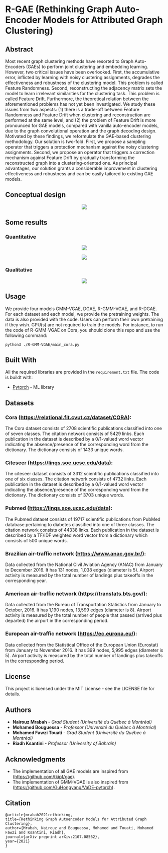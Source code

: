 # R-GAE (Rethinking Graph Auto-Encoder Models for Attributed Graph Clustering)

## Abstract

Most recent graph clustering methods have resorted to Graph Auto-Encoders (GAEs) to perform joint clustering and embedding learning. However, two critical issues have been overlooked. First, the accumulative error, inflicted by learning with noisy clustering assignments, degrades the effectiveness and robustness of the clustering model. This problem is called Feature Randomness. Second, reconstructing the adjacency matrix sets the model to learn irrelevant similarities for the clustering task. This problem is called Feature Drift. Furthermore, the theoretical relation between the aforementioned problems has not yet been investigated. We study these issues from two aspects: (1) there is a trade-off between Feature Randomness and Feature Drift when clustering and reconstruction are performed at the same level, and (2) the problem of Feature Drift is more pronounced for GAE models, compared with vanilla auto-encoder models, due to the graph convolutional operation and the graph decoding design. Motivated by these findings, we reformulate the GAE-based clustering methodology. Our solution is two-fold. First, we propose a sampling operator that triggers a protection mechanism against the noisy clustering assignments. Second, we propose an operator that triggers a correction mechanism against Feature Drift by gradually transforming the reconstructed graph into a clustering-oriented one. As principal advantages, our solution grants a considerable improvement in clustering effectiveness and robustness and can be easily tailored to existing GAE models.

## Conceptual design

<p align="center">
<img align="center" src="https://github.com/nairouz/R-GAE/blob/master/image_2.png">
</p>

## Some results

### Quantitative 
<p align="center">
<img align="center" src="https://github.com/nairouz/R-GAE/blob/master/image_3.png" >
</p>
<p align="center">
<img align="center" src="https://github.com/nairouz/R-GAE/blob/master/image_4.png" >
</p>

### Qualitative 
<p align="center">
<img align="center" src="https://github.com/nairouz/R-GAE/blob/master/image_1.png">
</p>

## Usage

We provide four models GMM-VGAE, DGAE, R-GMM-VGAE, and R-DGAE. For each dataset and each model, we provide the pretraining weights. The data is also provided with the code.   Users can perform their own pretraining if they wish. GPU(s) are not required to train the models. For instance, to run the code of R-GMM-VGAE on Cora, you should clone this repo and use the following command: 
```
python3 ./R-GMM-VGAE/main_cora.py
```

## Built With

All the required libraries are provided in the ```requirement.txt``` file. The code is buildt with:

* [Pytorch](https://pytorch.org/) - ML library

## Datasets

### Cora (https://relational.fit.cvut.cz/dataset/CORA): 
The Cora dataset consists of 2708 scientific publications classified into one of seven classes. The citation network consists of 5429 links. Each publication in the dataset is described by a 0/1-valued word vector indicating the absence/presence of the corresponding word from the dictionary. The dictionary consists of 1433 unique words.


### Citeseer (https://linqs.soe.ucsc.edu/data): 
The citeseer dataset consists of 3312 scientific publications classified into one of six classes. The citation network consists of 4732 links. Each publication in the dataset is described by a 0/1-valued word vector indicating the absence/presence of the corresponding word from the dictionary. The dictionary consists of 3703 unique words.


### Pubmed (https://linqs.soe.ucsc.edu/data): 
The Pubmed dataset consists of 19717 scientific publications from PubMed database pertaining to diabetes classified into one of three classes. The citation network consists of 44338 links. Each publication in the dataset is described by a TF/IDF weighted word vector from a dictionary which consists of 500 unique words.


### Brazilian air-traffic network (https://www.anac.gov.br/): 
Data collected from the National Civil Aviation Agency (ANAC) from January to December 2016. It has 131 nodes, 1,038 edges (diameter is 5). Airport activity is measured by the total number of landings plus takeoffs in the corresponding year.


### American air-traffic network (https://transtats.bts.gov/): 
Data collected from the Bureau of Transportation Statistics from January to October, 2016. It has 1,190 nodes, 13,599 edges (diameter is 8). Airport activity is measured by the total number of people that passed (arrived plus departed) the airport in the corresponding period.


### European air-traffic network (https://ec.europa.eu/): 
Data collected from the Statistical Office of the European Union (Eurostat) from January to November 2016. It has 399 nodes, 5,995 edges (diameter is 5). Airport activity is measured by the total number of landings plus takeoffs in the corresponding period.


## License

This project is licensed under the MIT License - see the LICENSE file for details.

## Authors

* **Nairouz Mrabah** - *Grad Student (Université du Québec à Montréal)* 
* **Mohamed Bouguessa** - *Professor (Université du Québec à Montréal)*
* **Mohamed Fawzi Touati** - *Grad Student (Université du Québec à Montréal)* 
* **Riadh Ksantini** - *Professor (University of Bahrain)*

## Acknowledgments

* The implementation of all GAE models are inspired from (https://github.com/tkipf/gae).
* The implementation of GMM-VGAE is also inspired from (https://github.com/GuHongyang/VaDE-pytorch).
 
## Citation
  
  ```
  @article{mrabah2021rethinking,
  title={Rethinking Graph Autoencoder Models for Attributed Graph Clustering},
  author={Mrabah, Nairouz and Bouguessa, Mohamed and Touati, Mohamed Fawzi and Ksantini, Riadh},
  journal={arXiv preprint arXiv:2107.08562},
  year={2021}
  }
  ```
